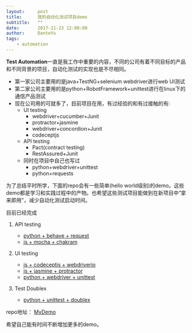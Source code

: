 ```yaml
---
layout:     post
title:      我的自动化测试项目demo
subtitle:   ""
date:       2017-11-23 12:00:00
author:     DanteYu
tags:
    - automation
---
```


**Test Automation**一直是我工作中重要的内容，不同的公司有着不同目标的产品和不同背景的项目，自动化测试的实现也是不尽相同。

* 第一家公司主要用的是java+TestNG+selenium webdriver进行web UI测试
* 第二家公司主要用的是python+RobotFramework+unittest进行在linux下的通信产品测试
* 现在公司用的可就多了，目前项目在用，有过经验的和有过接触的有:
  * UI testing
    * webdriver+cucumber+Junit
    * protractor+jasmine
    * webdriver+concordion+Junit
    * codeceptjs
  * API testing
    * Pact(contract testing)
    * RestAssured+Junit
  * 同时在项目中自己也写过
    * python+webdriver+unittest
    * python+requests

为了总结平时所学，下面的repo会有一些简单(hello world级别)的demo。这些demo都是学习和实践过程中的产物。也希望这些测试项目能做到在新项目中“拿来即用”，减少自动化测试启动时间。

目前已经完成
1. API testing
   * [python + behave + request](https://github.com/DanteYu/Test_Automation_Demo/tree/master/APITesting/python_behave_requests)
   * [js + mocha + chakram](https://github.com/DanteYu/Test_Automation_Demo/tree/master/APITesting/js_mocha_chakram)

2. UI testing
   * [js + codeceptjs + webdriverio](https://github.com/DanteYu/Test_Automation_Demo/tree/master/UITesting/js_codeceptjs_webdriverio)
   * [js + jasmine + protractor](https://github.com/DanteYu/Test_Automation_Demo/tree/master/UITesting/js_jasmine_protractor)
   * [python + webdriver + unittest](https://github.com/DanteYu/Test_Automation_Demo/tree/master/UITesting/python_webdriver_unittest)

3. Test Doublex
   * [python + unittest + doublex](https://github.com/DanteYu/Test_Automation_Demo/tree/master/TestDouble/python_unittest_doublex)


repo地址： [MyDemo](https://github.com/DanteYu/Test_Automation_Demo)

希望自己能有时间不断增加更多的demo。
